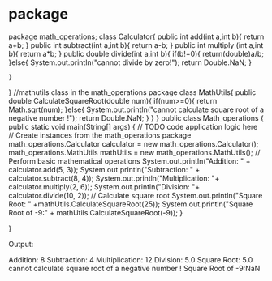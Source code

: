 # package
package math_operations;
 class Calculator{
    public int add(int a,int b){
        return a+b;
    }
    public int subtract(int a,int b){
        return a-b;
    }
    public int multiply (int a,int b){
        return a*b;
    }
    public double divide(int a,int b){
        if(b!=0){
            return(double)a/b;
        }else{
            System.out.println("cannot divide by zero!");
            return Double.NaN;
        }
                
    }
    
}
//mathutils class in the math_operations package
 class MathUtils{
     public double CalculateSquareRoot(double num){
         if(num>=0){
             return Math.sqrt(num);
         }else{
             System.out.println("cannot calculate square root of a negative number !");
             return Double.NaN;
         }
     }
 }
public class Math_operations {
    public static void main(String[] args) {
        // TODO code application logic here
        // Create instances from the math_operations package
math_operations.Calculator calculator = new math_operations.Calculator();
math_operations.MathUtils mathUtils = new math_operations.MathUtils();
// Perform basic mathematical operations
System.out.println("Addition: " + calculator.add(5, 3));
System.out.println("Subtraction: " + calculator.subtract(8, 4));
System.out.println("Multiplication: "+ calculator.multiply(2, 6));
System.out.println("Division: "+ calculator.divide(10, 2));
// Calculate square root
System.out.println("Square Root: " +mathUtils.CalculateSquareRoot(25));
System.out.println("Square Root of -9:" + mathUtils.CalculateSquareRoot(-9));
    }
    
}

Output:

Addition: 8
Subtraction: 4
Multiplication: 12
Division: 5.0
Square Root: 5.0
cannot calculate square root of a negative number !
Square Root of -9:NaN

